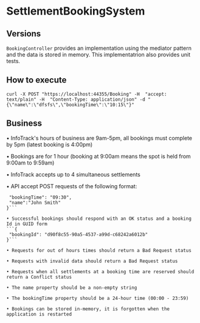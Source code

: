 # SettlementBookingSystem

## Versions

`BookingController` provides an implementation using the mediator pattern and the data is stored in memory.
This implementatrion also provides unit tests.

## How to execute

```
curl -X POST "https://localhost:44355/Booking" -H  "accept: text/plain" -H  "Content-Type: application/json" -d "{\"name\":\"dfsfs\",\"bookingTime\":\"10:15\"}"
```

## Business

• InfoTrack's hours of business are 9am-5pm, all bookings must complete by 5pm (latest booking 
is 4:00pm)

• Bookings are for 1 hour (booking at 9:00am means the spot is held from 9:00am to 9:59am)

• InfoTrack accepts up to 4 simultaneous settlements

• API accept POST requests of the following format:
```{
 "bookingTime": "09:30",
 "name":"John Smith"
}```

• Successful bookings should respond with an OK status and a booking Id in GUID form
```{
 "bookingId": "d90f8c55-90a5-4537-a99d-c68242a6012b"
}```

• Requests for out of hours times should return a Bad Request status

• Requests with invalid data should return a Bad Request status

• Requests when all settlements at a booking time are reserved should return a Conflict status

• The name property should be a non-empty string

• The bookingTime property should be a 24-hour time (00:00 - 23:59)

• Bookings can be stored in-memory, it is forgotten when the application is restarted
